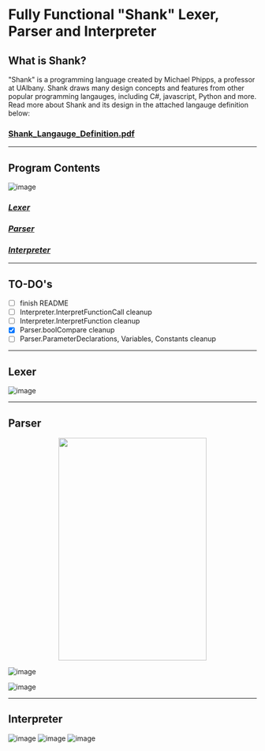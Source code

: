 # Fully Functional "Shank" Lexer, Parser and Interpreter


## What is Shank?
"Shank" is a programming language created by Michael Phipps, a professor at UAlbany. 
Shank draws many design concepts and features from other popular programming langauges, including C#, javascript, Python and more. 
Read more about Shank and its design in the attached langauge definition below:


### [Shank_Langauge_Definition.pdf](https://github.com/rmcs9/Shank-Interpreter/files/11290787/Shank_Langauge_Definition.pdf)

---

## Program Contents

![image](https://user-images.githubusercontent.com/128118033/233144475-495cadb5-1171-4619-bc58-8f6cb9de350c.png)

### *[Lexer](https://github.com/rmcs9/311compiler/edit/main/README.md#lexer)*
### *[Parser](https://github.com/rmcs9/311compiler/edit/main/README.md#parser-1)*
### *[Interpreter](https://github.com/rmcs9/311compiler/edit/main/README.md#interpreter-1)*

---
## TO-DO's 

- [ ] finish README
- [ ] Interpreter.InterpretFunctionCall cleanup
- [ ] Interpreter.InterpretFunction cleanup
- [x] Parser.boolCompare cleanup
- [ ] Parser.ParameterDeclarations, Variables, Constants cleanup

---
## Lexer
![image](https://user-images.githubusercontent.com/128118033/233201192-441e6168-b23a-42f3-93c4-6bee5689d9d8.png)

---

## Parser
<p align="center"><image src=https://user-images.githubusercontent.com/128118033/233204417-dfddfa4f-026b-43a7-8230-7e8274dead0f.png width="300" height="450"></image></p>

![image](https://user-images.githubusercontent.com/128118033/233204455-7edffbf1-bc2d-4255-9335-5998442e6aaf.png)

![image](https://user-images.githubusercontent.com/128118033/233204474-e2dc37d0-c50e-4b97-88f1-22ad136969c8.png)

--- 

## Interpreter
![image](https://user-images.githubusercontent.com/128118033/233218720-7841b072-34df-449b-b399-31cf78aa7f38.png)
![image](https://user-images.githubusercontent.com/128118033/233220028-9fcc7e86-09d0-458b-875e-cd598aa04ee5.png)
![image](https://user-images.githubusercontent.com/128118033/233220606-ddf49fd5-1545-427a-9d0c-41293a760a67.png)



